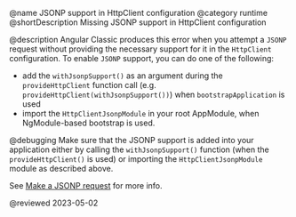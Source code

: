 @name JSONP support in HttpClient configuration
@category runtime
@shortDescription Missing JSONP support in HttpClient configuration

@description
Angular Classic produces this error when you attempt a `JSONP` request without providing the necessary support for it in the `HttpClient` configuration.
To enable `JSONP` support, you can do one of the following:
- add the `withJsonpSupport()` as an argument during the `provideHttpClient` function call (e.g. `provideHttpClient(withJsonpSupport())`) when `bootstrapApplication` is used
- import the `HttpClientJsonpModule` in your root AppModule, when NgModule-based bootstrap is used.


@debugging
Make sure that the JSONP support is added into your application either by calling the `withJsonpSupport()` function (when the `provideHttpClient()` is used) or importing the `HttpClientJsonpModule` module as described above.

See [Make a JSONP request](/guide/http-make-jsonp-request) for more info.

<!-- links -->

<!-- external links -->

<!-- end links -->

@reviewed 2023-05-02
